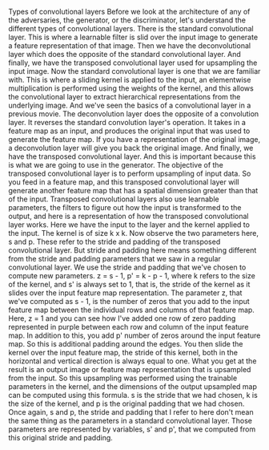 Types of convolutional layers
Before we look at the architecture of any of the adversaries, the generator, or the discriminator, let's understand the different types of convolutional layers. There is the standard convolutional layer. This is where a learnable filter is slid over the input image to generate a feature representation of that image. Then we have the deconvolutional layer which does the opposite of the standard convolutional layer. And finally, we have the transposed convolutional layer used for upsampling the input image. Now the standard convolutional layer is one that we are familiar with. This is where a sliding kernel is applied to the input, an elementwise multiplication is performed using the weights of the kernel, and this allows the convolutional layer to extract hierarchical representations from the underlying image. And we've seen the basics of a convolutional layer in a previous movie. The deconvolution layer does the opposite of a convolution layer. It reverses the standard convolution layer's operation. It takes in a feature map as an input, and produces the original input that was used to generate the feature map. If you have a representation of the original image, a deconvolution layer will give you back the original image. And finally, we have the transposed convolutional layer. And this is important because this is what we are going to use in the generator. The objective of the transposed convolutional layer is to perform upsampling of input data. So you feed in a feature map, and this transposed convolutional layer will generate another feature map that has a spatial dimension greater than that of the input. Transposed convolutional layers also use learnable parameters, the filters to figure out how the input is transformed to the output, and here is a representation of how the transposed convolutional layer works. Here we have the input to the layer and the kernel applied to the input. The kernel is of size k x k. Now observe the two parameters here, s and p. These refer to the stride and padding of the transposed convolutional layer. But stride and padding here means something different from the stride and padding parameters that we saw in a regular convolutional layer. We use the stride and padding that we've chosen to compute new parameters. z = s - 1, p' = k - p - 1, where k refers to the size of the kernel, and s' is always set to 1, that is, the stride of the kernel as it slides over the input feature map representation. The parameter z, that we've computed as s - 1, is the number of zeros that you add to the input feature map between the individual rows and columns of that feature map. Here, z = 1 and you can see how I've added one row of zero padding represented in purple between each row and column of the input feature map. In addition to this, you add p' number of zeros around the input feature map. So this is additional padding around the edges. You then slide the kernel over the input feature map, the stride of this kernel, both in the horizontal and vertical direction is always equal to one. What you get at the result is an output image or feature map representation that is upsampled from the input. So this upsampling was performed using the trainable parameters in the kernel, and the dimensions of the output upsampled map can be computed using this formula. s is the stride that we had chosen, k is the size of the kernel, and p is the original padding that we had chosen. Once again, s and p, the stride and padding that I refer to here don't mean the same thing as the parameters in a standard convolutional layer. Those parameters are represented by variables, s' and p', that we computed from this original stride and padding.